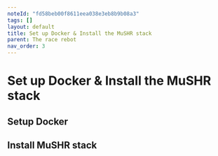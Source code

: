 ```yaml
---
noteId: "fd58beb00f8611eea038e3eb8b9b08a3"
tags: []
layout: default
title: Set up Docker & Install the MuSHR stack
parent: The race rebot
nav_order: 3
---
```


# Set up Docker & Install the MuSHR stack

## Setup Docker

## Install MuSHR stack
